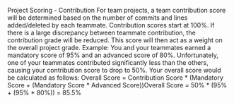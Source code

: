 Project Scoring - Contribution
For team projects, a team contribution score will be determined based on the number of commits and lines added/deleted by each teammate. Contribution scores start at 100%. If there is a large discrepancy between teammate contribution, the contribution grade will be reduced. This score will then act as a weight on the overall project grade.
Example: You and your teammates earned a mandatory score of 95% and an advanced score of 80%. Unfortunately, one of your teammates contributed significantly less than the others, causing your contribution score to drop to 50%. Your overall score would be calculated as follows:
Overall Score = Contribution Score * (Mandatory Score + (Mandatory Score * Advanced Score))Overall Score = 50% * (95% + (95% * 80%)) = 85.5%